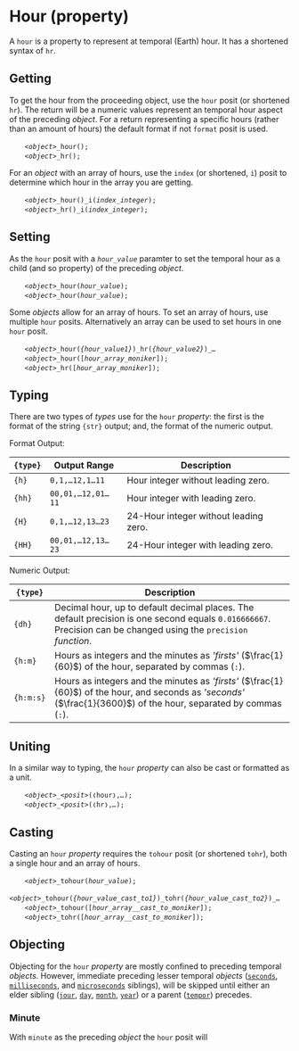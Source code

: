 # Hour (property)
A `hour` is a property to represent at temporal (Earth) hour.  It has a shortened syntax of `hr`.

<a name="get"></a>
## Getting
To get the hour from the proceeding object, use the `hour` posit (or shortened `hr`). The return will be a numeric values represent an temporal hour aspect of the preceding *object*. For a return representing a specific hours (rather than an amount of hours) the default format if not `format` posit is used.

&nbsp;&nbsp;&nbsp;&nbsp;&nbsp;&nbsp; *`<object>`*`_hour();`<br>
&nbsp;&nbsp;&nbsp;&nbsp;&nbsp;&nbsp; *`<object>`*`_hr();`

For an *object* with an array of hours, use the `index` (or shortened, `i`) posit to determine which hour in the array you are getting.

&nbsp;&nbsp;&nbsp;&nbsp;&nbsp;&nbsp; *`<object>`*`_hour()_i(`*`index_integer`*`);`<br>
&nbsp;&nbsp;&nbsp;&nbsp;&nbsp;&nbsp; *`<object>`*`_hr()_i(`*`index_integer`*`);`

<a name="set"></a>
## Setting
As the `hour` posit with a *`hour_value`* paramter to set the temporal hour as a child (and so property) of the preceding *object*.

&nbsp;&nbsp;&nbsp;&nbsp;&nbsp;&nbsp; *`<object>`*`_hour(`*`hour_value`*`);`<br>
&nbsp;&nbsp;&nbsp;&nbsp;&nbsp;&nbsp; *`<object>`*`_hour(`*`hour_value`*`);`

Some *objects* allow for an array of hours. To set an array of hours, use multiple `hour` posits. Alternatively an array can be used to set hours in one `hour` posit.

&nbsp;&nbsp;&nbsp;&nbsp;&nbsp;&nbsp; *`<object>`*`_hour(`*`{hour_value1}`*`)_hr(`*`{hour_value2}`*`)_`*`…`*<br>
&nbsp;&nbsp;&nbsp;&nbsp;&nbsp;&nbsp; *`<object>`*`_hour([`*`hour_array_moniker`*`]);`<br>
&nbsp;&nbsp;&nbsp;&nbsp;&nbsp;&nbsp; *`<object>`*`_hr([`*`hour_array_moniker`*`]);`

<a name="type"></a>
## Typing
There are two types of *types* use for the `hour` *property*: the first is the format of the string `{str}` output; and, the format of the numeric output.

Format Output:

| `{type}` | Output Range | Description |
| --- | --- | --- |
| <a name="h"></a> `{h}` | `0,1,…12,1…11` | Hour integer without leading zero. |
| <a name="hh"></a> `{hh}` | `00,01,…12,01…11` | Hour integer with leading zero. |
| <a name="H"></a> `{H}` | `0,1,…12,13…23` | 24-Hour integer without leading zero. |
| <a name="HH"></a> `{HH}` | `00,01,…12,13…23` | 24-Hour integer with leading zero. |

Numeric Output:

| `{type}` | Description |
| --- | --- |
| <a name="dh"></a> `{dh}` | Decimal hour, up to default decimal places. The default precision is one second equals `0.016666667`. Precision can be changed using the `precision` *function*. |
| <a name="h:m"></a> `{h:m}`  | Hours as integers and the minutes as _'firsts'_ ($\frac{1}{60}$) of the hour, separated by commas (`:`). |
| <a name="h:m:s"></a> `{h:m:s}` | Hours as integers and the minutes as _'firsts'_ ($\frac{1}{60}$) of the hour, and seconds as _'seconds'_ ($\frac{1}{3600}$) of the hour, separated by commas (`:`). |

<a name="unit"></a>
## Uniting
In a similar way to typing, the `hour` *property* can also be cast or formatted as a unit.

&nbsp;&nbsp;&nbsp;&nbsp;&nbsp;&nbsp; *`<object>`*`_`*`<posit>`*`(❬hour❭,`*`…`*`);`<br>
&nbsp;&nbsp;&nbsp;&nbsp;&nbsp;&nbsp; *`<object>`*`_`*`<posit>`*`(❬hr❭,`*`…`*`);`

<a name="cast"></a>
## Casting
Casting an `hour` *property*  requires the `tohour` posit (or shortened `tohr`), both a single hour and an array of hours.

&nbsp;&nbsp;&nbsp;&nbsp;&nbsp;&nbsp; *`<object>`*`_tohour(`*`hour_value`*`);`<br>
&nbsp;&nbsp;&nbsp;&nbsp;&nbsp;&nbsp; *`<object>`*`_tohour(`*`{hour_value_cast_to1}`*`)_tohr(`*`{hour_value_cast_to2}`*`)_`*`…`*<br>
&nbsp;&nbsp;&nbsp;&nbsp;&nbsp;&nbsp; *`<object>`*`_tohour([`*`hour_array__cast_to_moniker`*`]);`<br>
&nbsp;&nbsp;&nbsp;&nbsp;&nbsp;&nbsp; *`<object>`*`_tohr([`*`hour_array__cast_to_moniker`*`]);`

<a name= "object"></a>
## Objecting
Objecting for the `hour` *property* are mostly confined to preceding temporal *objects*. However, immediate preceding lesser temporal *objects* ([`seconds`](./s.md), [`milliseconds`](./μs.md), and [`microseconds`](./ms.md) siblings), will be skipped until either an elder sibling ([`jour`](./jour.md), [`day`](./day.md), [`month`](./mth.md), [`year`](./yr.md)) or a parent ([`tempor`](../obj/tempor.md)) precedes.

<a name= "min"></a>
### Minute
With `minute` as the preceding *object* the `hour` posit will 
